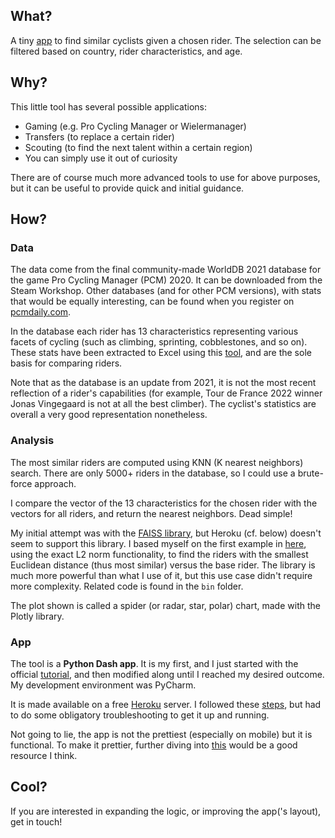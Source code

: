 ## What?
A tiny [app](https://find-a-similar-pro-cyclist.herokuapp.com/) to find similar cyclists given a chosen rider. The selection can be filtered based on country, rider characteristics, and age.

## Why?
This little tool has several possible applications:
- Gaming (e.g. Pro Cycling Manager or Wielermanager)
- Transfers (to replace a certain rider)
- Scouting (to find the next talent within a certain region)
- You can simply use it out of curiosity

There are of course much more advanced tools to use for above purposes, but it can be useful to provide quick and initial guidance.

## How?

### Data
The data come from the final community-made WorldDB 2021 database for the game Pro Cycling Manager (PCM) 2020. It can be downloaded from the Steam Workshop. Other databases (and for other PCM versions), with stats that would be equally interesting, can be found when you register on [pcmdaily.com](https://pcmdaily.com/).

In the database each rider has 13 characteristics representing various facets of cycling (such as climbing, sprinting, cobblestones, and so on). These stats have been extracted to Excel using this [tool](https://pcmdaily.com/infusions/pro_download_panel/download.php?did=1108), and are the sole basis for comparing riders.

Note that as the database is an update from 2021, it is not the most recent reflection of a rider's capabilities (for example, Tour de France 2022 winner Jonas Vingegaard is not at all the best climber). The cyclist's statistics are overall a very good representation nonetheless.

### Analysis

The most similar riders are computed using KNN (K nearest neighbors) search. There are only 5000+ riders in the database, so I could use a brute-force approach. 

I compare the vector of the 13 characteristics for the chosen rider with the vectors for all riders, and return the nearest neighbors. Dead simple!

My initial attempt was with the [FAISS library](https://github.com/facebookresearch/faiss), but Heroku (cf. below) doesn't seem to support this library. I based myself on the first example in [here](https://www.pinecone.io/learn/faiss-tutorial/), using the exact L2 norm functionality, to find the riders with the smallest Euclidean distance (thus most similar) versus the base rider. The library is much more powerful than what I use of it, but this use case didn't require more complexity. Related code is found in the `bin` folder.

The plot shown is called a spider (or radar, star, polar) chart, made with the Plotly library.

### App

The tool is a **Python Dash app**. It is my first, and I just started with the official [tutorial](https://dash.plotly.com/installation), and then modified along until I reached my desired outcome. My development environment was PyCharm.

It is made available on a free [Heroku](https://www.heroku.com/) server. I followed these [steps](https://www.angela1c.com/posts/2021/09/deploying-dash-apps-to-heroku/), but had to do some obligatory troubleshooting to get it up and running.

Not going to lie, the app is not the prettiest (especially on mobile) but it is functional. To make it prettier, further diving into [this](https://dash-bootstrap-components.opensource.faculty.ai) would be a good resource I think.

## Cool?

If you are interested in expanding the logic, or improving the app('s layout), get in touch!